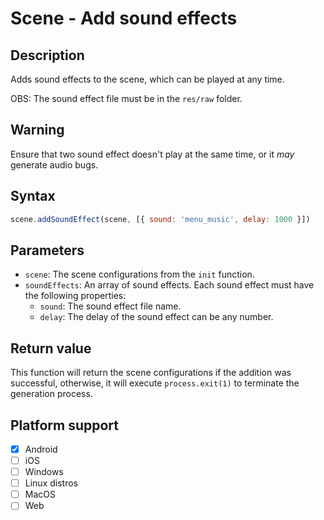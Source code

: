 # Scene - Add sound effects

## Description

Adds sound effects to the scene, which can be played at any time.

OBS: The sound effect file must be in the `res/raw` folder.

## Warning

Ensure that two sound effect doesn't play at the same time, or it *may* generate audio bugs.

## Syntax

```js
scene.addSoundEffect(scene, [{ sound: 'menu_music', delay: 1000 }])
```

## Parameters

- `scene`: The scene configurations from the `init` function.
- `soundEffects`: An array of sound effects. Each sound effect must have the following properties:
  - `sound`: The sound effect file name.
  - `delay`: The delay of the sound effect can be any number.

## Return value

This function will return the scene configurations if the addition was successful, otherwise, it will execute `process.exit(1)` to terminate the generation process.

## Platform support

- [x] Android
- [ ] iOS
- [ ] Windows
- [ ] Linux distros
- [ ] MacOS
- [ ] Web
